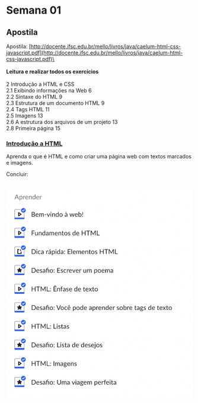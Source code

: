 # Semana 01

## Apostila

Apostila: [http://docente.ifsc.edu.br/mello/livros/java/caelum-html-css-javascript.pdf](http://docente.ifsc.edu.br/mello/livros/java/caelum-html-css-javascript.pdf)\
\
\
**Leitura e realizar todos os exercícios**\
\
2 Introdução a HTML e CSS\
2.1 Exibindo informações na Web 6\
2.2 Sintaxe do HTML 9\
2.3 Estrutura de um documento HTML 9\
2.4 Tags HTML 11\
2.5 Imagens 13\
2.6 A estrutura dos arquivos de um projeto 13\
2.8 Primeira página 15



### [Introdução a HTML](https://pt.khanacademy.org/computing/computer-programming/html-css/intro-to-html/v/making-webpages-intro)

Aprenda o que é HTML e como criar uma página web com textos marcados e imagens.

Concluir:

\
![](../.gitbook/assets/image.png)
